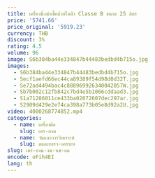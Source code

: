 ```yaml
---
title: เครื่องนึ่งฆ่าเชื้อด้วยไอน้ํา Classe B ขนาด 25 ลิตร
price: '5741.66'
price_original: '5919.23'
currency: THB
discount: 3%
rating: 4.5
volume: 96
image: S6b384ba44e334847b44483bedbd4b715o.jpg
images:
  - S6b384ba44e334847b44483bedbd4b715o.jpg
  - Secf1aefd66ec44ca89389f54d98d0d32T.jpg
  - Se72ad4494bac4c888969926340042057W.jpg
  - Sb7b002c12fb842c7bd4e5b1066cddaad3.jpg
  - S1a71286011ce433ba02072607dec297ar.jpg
  - S2909d429e2e74ca398a773b05e8d92a2U.jpg
video: 4000268774852.mp4
categories:
  - name: เครื่องมือ
    slug: เคร-องม
  - name: วัดและการวิเคราะห์
    slug: ดและการว-เคราะห
slug: เคร-องน-งฆ-าเช-อด
encode: oFih4EI
lang: th
---
```

  